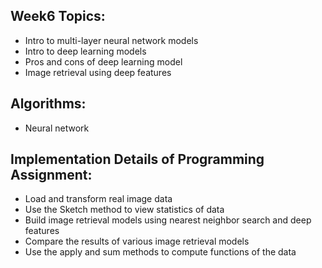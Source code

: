 ## Week6 Topics:
* Intro to multi-layer neural network models
* Intro to deep learning models
* Pros and cons of deep learning model
* Image retrieval using deep features



## Algorithms:
* Neural network


## Implementation Details of Programming Assignment:
* Load and transform real image data
* Use the Sketch method to view statistics of data
* Build image retrieval models using nearest neighbor search and deep features
* Compare the results of various image retrieval models
* Use the apply and sum methods to compute functions of the data
